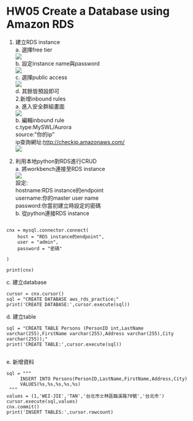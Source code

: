 
# HW05 Create a Database using Amazon RDS

1. 建立RDS instance<br>
a. 選擇free tier<br>
![](https://i.imgur.com/T84Em5Q.png)<br>
b. 設定instance name與password<br>
![](https://i.imgur.com/KAKpJIK.png)<br>
c. 選擇public access<br>
![](https://i.imgur.com/D16XuBe.png)<br>
d. 其餘皆預設即可<br>
2.新增inbound rules<br>
a. 進入安全群組畫面<br>
![](https://i.imgur.com/vesBm5A.png)<br>
b. 編輯inbound rule<br>
c.type:MySWL/Aurora<br>
  source:"你的ip"<br>
  ip查詢網址:http://checkip.amazonaws.com/<br>
![](https://i.imgur.com/r4pAHej.png)<br>

3.  利用本地python對RDS進行CRUD<br>
a. 將workbench連接至RDS instance<br>
![](https://i.imgur.com/X7TfmKM.png)<br>
設定:<br>
hostname:RDS instance的endpoint<br>
username:你的master user name<br>
password:你當初建立時設定的密碼<br>
b. 從python連接RDS instance<br>
```=python

cnx = mysql.connector.connect(
    host = "RDS instance的endpoint",
    user = "admin",
    password = "密碼"
   
)

print(cnx)
```
c. 建立database<br>
```=python
cursor = cnx.cursor()
sql = "CREATE DATABASE aws_rds_practice;"
print('CREATE DATABASE:',cursor.execute(sql))

```
d. 建立table<br>
``` =python
sql = "CREATE TABLE Persons (PersonID int,LastName varchar(255),FirstName varchar(255),Address varchar(255),City varchar(255));"
print('CREATE TABLE:',cursor.execute(sql))


```
e. 新增資料<br>
``` =python
sql = """
     INSERT INTO Persons(PersonID,LastName,FirstName,Address,City)
     VALUES(%s,%s,%s,%s,%s)
 """
values = (1,'WEI-JIE','TAN','台北市士林區臨溪路70號','台北市')
cursor.execute(sql,values)
cnx.commit()
print('INSERT TABLES:',cursor.rowcount)

```
